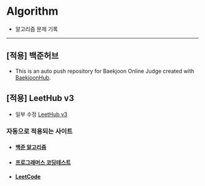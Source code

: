 # Algorithm

- 알고리즘 문제 기록

-------



## [적용] 백준허브 
- This is an auto push repository for Baekjoon Online Judge created with [BaekjoonHub](https://github.com/BaekjoonHub/BaekjoonHub).

## [적용] LeetHub v3
- 일부 수정 [LeetHub v3](https://github.com/raphaelheinz/LeetHub-3.0)

### 자동으로 적용되는 사이트
- #### [백준 알고리즘](https://www.acmicpc.net/, "백준 알고리즘")
- #### [프로그래머스 코딩테스트](https://school.programmers.co.kr/learn/challenges?order=acceptance_desc&partIds=17615%2C6174, "프로그래머스 코딩테스트")
- #### [LeetCode](https://leetcode.com/, "Leet Code")
